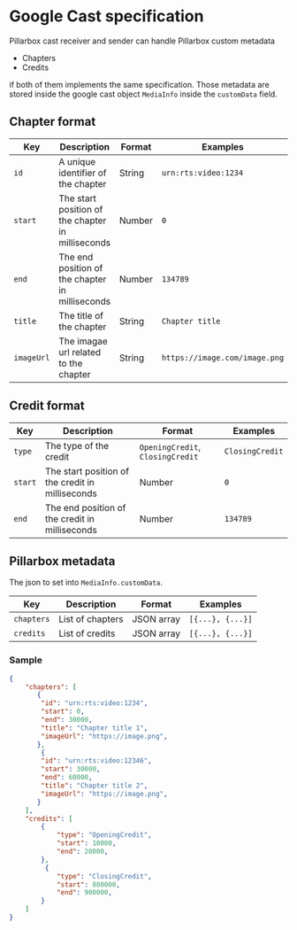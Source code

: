 # Google Cast specification

Pillarbox cast receiver and sender can handle Pillarbox custom metadata
- Chapters
- Credits

if both of them implements the same specification. Those metadata are stored inside the google cast object `MediaInfo` inside the `customData` field.

## Chapter format

| Key          | Description                                 | Format                                                          | Examples                               |
|--------------|---------------------------------------------|-----------------------------------------------------------------|----------------------------------------|
| `id`       | A unique identifier of the chapter              | String                                                 | `urn:rts:video:1234`                              |
| `start` | The start position of the chapter in milliseconds                       | Number                               | `0`
| `end` | The end position of the chapter in milliseconds         |  Number | `134789` |
| `title`  | The title of the chapter | String         | `Chapter title`                        |
| `imageUrl`    | The imagae url related to the chapter             | String                                                          |    `https://image.com/image.png`                                   |

## Credit format

| Key          | Description                                 | Format                                                          | Examples                               |
|--------------|---------------------------------------------|-----------------------------------------------------------------|----------------------------------------|
| `type`       | The type of the credit            | `OpeningCredit`, `ClosingCredit`                                                 | `ClosingCredit`                              |
| `start` | The start position of the credit in milliseconds                       | Number                               | `0`
| `end` | The end position of the credit in milliseconds         |  Number | `134789` |                           |


## Pillarbox metadata

The json to set into `MediaInfo.customData`.

| Key          | Description                                 | Format                                                          | Examples                               |
|--------------|---------------------------------------------|-----------------------------------------------------------------|----------------------------------------|
| `chapters`       | List of chapters             | JSON array                                                 | `[{...}, {...}]`                              |
| `credits`       | List of credits             | JSON array                                                 | `[{...}, {...}]`                              |

### Sample

```json
{
    "chapters": [
       {
        "id": "urn:rts:video:1234",
        "start": 0,
        "end": 30000,
        "title": "Chapter title 1",
        "imageUrl": "https://image.png",
       },
        {
        "id": "urn:rts:video:12346",
        "start": 30000,
        "end": 60000,
        "title": "Chapter title 2",
        "imageUrl": "https://image.png",
       }                
    ],
    "credits": [
        {
            "type": "OpeningCredit",
            "start": 10000,
            "end": 20000,
        },
         {
            "type": "ClosingCredit",
            "start": 880000,
            "end": 900000,
        }
    ]
}
```